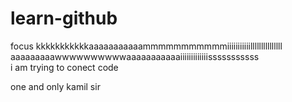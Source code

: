 # learn-github
focus 
kkkkkkkkkkkaaaaaaaaaaammmmmmmmmmmiiiiiiiiiiilllllllllllllll aaaaaaaaawwwwwwwwwwaaaaaaaaaaaiiiiiiiiiiiiisssssssssss
<br>
i am trying to conect code

one and only kamil sir
